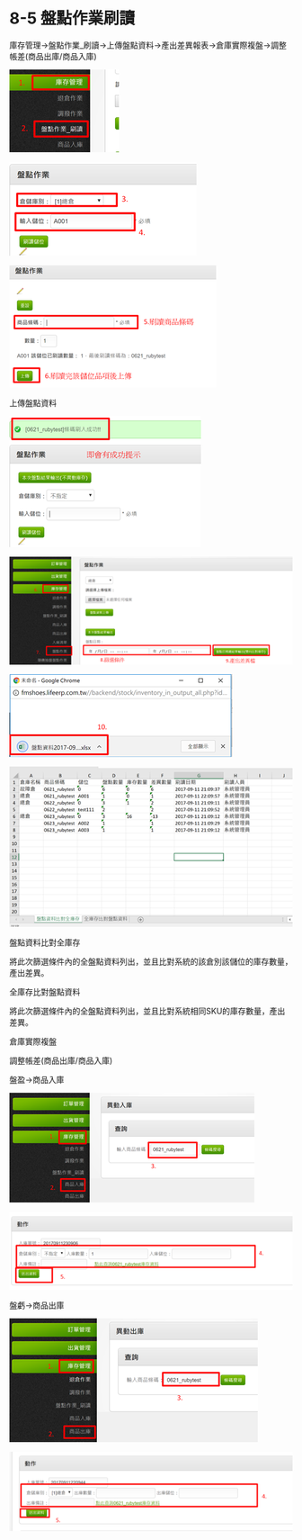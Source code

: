# 8-5 盤點作業刷讀

庫存管理→盤點作業\_刷讀→上傳盤點資料→產出差異報表→倉庫實際複盤→調整帳差\(商品出庫/商品入庫\)

![](../.gitbook/assets/image%20%28174%29.png)

![](../.gitbook/assets/image%20%2827%29.png)

![](../.gitbook/assets/image%20%2893%29.png)

上傳盤點資料

![](../.gitbook/assets/image%20%2883%29.png)

![](../.gitbook/assets/image%20%28148%29.png)

![](../.gitbook/assets/image%20%28184%29.png)

![](../.gitbook/assets/image%20%28122%29.png)

盤點資料比對全庫存

將此次篩選條件內的全盤點資料列出，並且比對系統的該倉別該儲位的庫存數量，產出差異。

全庫存比對盤點資料

將此次篩選條件內的全盤點資料列出，並且比對系統相同SKU的庫存數量，產出差異。

倉庫實際複盤

調整帳差\(商品出庫/商品入庫\)

 盤盈→商品入庫

![](../.gitbook/assets/image%20%28160%29.png)

![](../.gitbook/assets/image%20%284%29.png)

盤虧→商品出庫

![](../.gitbook/assets/image%20%28189%29.png)

![](../.gitbook/assets/image%20%28173%29.png)

